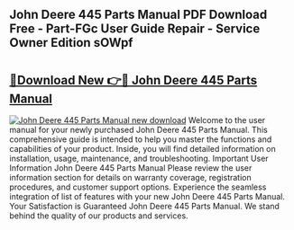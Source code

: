 ## John Deere 445 Parts Manual PDF Download Free - Part-FGc User Guide Repair - Service Owner Edition sOWpf

# <h2><a href="http://bc6211.oget.top/?id=John+Deere+445+Parts+Manual">🔗Download New 👉🔴 John Deere 445 Parts Manual</a></h2>

[![John Deere 445 Parts Manual new download](https://i.imgur.com/5g1atiW.png)](http://bc6211.oget.top/?id=John+Deere+445+Parts+Manual)
Welcome to the user manual for your newly purchased John Deere 445 Parts Manual. This comprehensive guide is intended to help you master the functions and capabilities of your product. Inside, you will find detailed information on installation, usage, maintenance, and troubleshooting. Important User Information John Deere 445 Parts Manual Please review the user information section for details on warranty coverage, registration procedures, and customer support options. Experience the seamless integration of list of features with your new John Deere 445 Parts Manual. Your Satisfaction is Guaranteed John Deere 445 Parts Manual. We stand behind the quality of our products and services.
